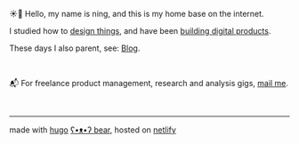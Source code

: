 ☀️🧃 Hello, my name is ning, and this is my home base on the internet.


I studied how to [design things][old-portfolio-url], and have been [building digital products][linkedin-url].

These days I also parent, see: [Blog][blog-url].

&nbsp;

📬 For freelance product management, research and analysis gigs, [mail me](mailto:ninginthenetherlands@gmail.com).

&nbsp;

---

made with [hugo][hugo-url] [ʕ•ᴥ•ʔ bear][hugo-bear-url], hosted on [netlify][netlify-url]


[old-portfolio-url]: https://cargocollective.com/ningxxu/
[linkedin-url]: https://www.linkedin.com/in/ningxxu/
[blog-url]: /blog/
[hugo-url]: https://gohugo.io/
[hugo-bear-url]: https://github.com/janraasch/hugo-bearblog/
[netlify-url]: https://www.netlify.com/